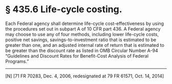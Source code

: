 # § 435.6   Life-cycle costing.

Each Federal agency shall determine life-cycle cost-effectiveness by using the procedures set out in subpart A of 10 CFR part 436. A Federal agency may choose to use any of four methods, including lower life-cycle costs, positive net savings, savings-to-investment ratio that is estimated to be greater than one, and an adjusted internal rate of return that is estimated to be greater than the discount rate as listed in OMB Circular Number A-94 “Guidelines and Discount Rates for Benefit-Cost Analysis of Federal Programs.”



---

[N] [71 FR 70283, Dec. 4, 2006, redesignated at 79 FR 61571, Oct. 14, 2014]



